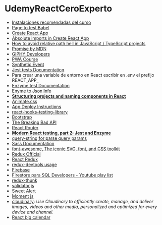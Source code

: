 # UdemyReactCeroExperto

* [Instalaciones recomendadas del curso](https://gist.github.com/Klerith/4a4abfd88a88b2d1f16efd95fea41362)
* [Page to test Babel](https://babeljs.io/)
* [Create React App](https://create-react-app.dev/)
* [Absolute imports in Create React App](https://dev.to/mr_frontend/absolute-imports-in-create-react-app-3ge8)
* [How to avoid relative path hell in JavaScript / TypeScript projects](https://goenning.net/2017/07/21/how-to-avoid-relative-path-hell-javascript-typescript-projects/)
* [Promise by MDN](https://developer.mozilla.org/en-US/docs/Web/JavaScript/Reference/Global_Objects/Promise)
* [GIPHY Developers](https://developers.giphy.com/)
* [PWA Course](https://codelabs.developers.google.com/dev-pwa-training/)
* [Synthetic Event](https://es.reactjs.org/docs/events.html)
* [Jest tests Documentation](https://jestjs.io/)
* Para crear una variable de entorno en React escribir en .env el prefijo REACT_APP_
* [Enzyme test Documentation](https://enzymejs.github.io/enzyme/)
* [Enyme to Json Info](https://www.npmjs.com/package/enzyme-to-json)
* **[Structuring projects and naming components in React](https://hackernoon.com/structuring-projects-and-naming-components-in-react-1261b6e18d76)**
* [Animate.css](https://animate.style/)
* [App Deploy Instructions](githubpages.md)
* [react-hooks-testing-library](https://react-hooks-testing-library.com/)
* [Bootstrap](https://getbootstrap.com/)
* [The Breaking Bad API](https://breakingbadapi.com/)
* [React Router](https://reactrouter.com/web/api/NavLink)
* **[Modern React testing, part 2: Jest and Enzyme](https://blog.sapegin.me/all/react-testing-2-jest-and-enzyme/)**
* [query-string for parse query params](https://www.npmjs.com/package/query-string)
* [Sass Documentation](https://sass-lang.com/documentation)
* [font-awesome, The iconic SVG, font, and CSS toolkit](https://cdnjs.com/libraries/font-awesome)
* [Redux Official](https://es.redux.js.org/)
* [React Redux](https://react-redux.js.org/)
* [redux-devtools usage](https://github.com/zalmoxisus/redux-devtools-extension#usage)
* [Firebase](https://firebase.google.com/)
* [Firestore para SQL Developers - Youtube play list](https://www.youtube.com/playlist?list=PLCKuOXG0bPi29EkcAuVCln9ISbExcQk66)
* [redux-thunk](https://www.npmjs.com/package/redux-thunk)
* [validator.js](https://www.npmjs.com/package/validator)
* [Sweet Alert](https://sweetalert2.github.io/)
* [Moment js](https://momentjs.com/)
* [cloudinary](https://cloudinary.com/): *Use Cloudinary to efficiently create, manage, and deliver images, videos and other media, personalized and optimized for every device and channel.*
* [React big calendar](https://www.npmjs.com/package/react-big-calendar)